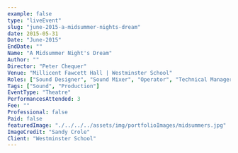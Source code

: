 ```yaml
---
example: false
type: "liveEvent"
slug: "june-2015-a-midsummer-nights-dream"
date: 2015-05-31
Date: "June-2015"
EndDate: ""
Name: "A Midsummer Night's Dream"
Author: ""
Director: "Peter Chequer"
Venue: "Millicent Fawcett Hall | Westminster School"
Roles: ["Sound Designer", "Sound Mixer", "Operator", "Technical Manager"]
Tags: ["Sound", "Production"]
EventType: "Theatre"
PerformancesAttended: 3
Fee: ""
Professional: false
Paid: false
featuredImage: "./../../../assets/img/portfolioImages/midsummers.jpg"
ImageCredit: "Sandy Crole"
Client: "Westminster School"
---
```

